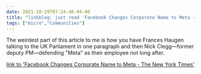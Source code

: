 ```yaml
---
date: 2021-10-29T07:24:48-04:00
title: "linkblog: just read 'Facebook Changes Corporate Name to Meta - The New York Times'"
tags: ["micro","Communities"]
---
```

The weirdest part of this article to me is how you have Frances Haugen talking to the UK Parliament in one paragraph and then Nick Clegg—former deputy PM—defending "Meta" as their employee not long after.
 
[link to 'Facebook Changes Corporate Name to Meta - The New York Times'](https://www.nytimes.com/2021/10/28/technology/facebook-meta-name-change.html)
